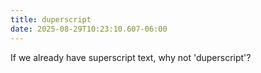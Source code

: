 ```yaml
---
title: duperscript
date: 2025-08-29T10:23:10.607-06:00
---
```


If we already have superscript text, why not 'duperscript'?